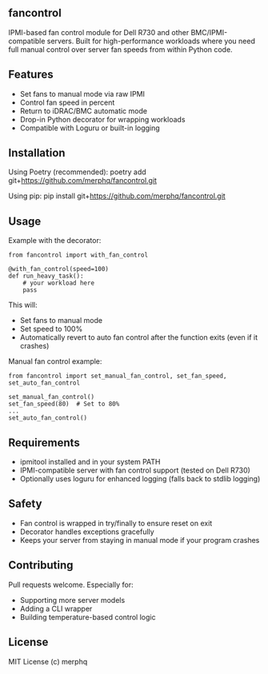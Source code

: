 fancontrol
----------

IPMI-based fan control module for Dell R730 and other BMC/IPMI-compatible servers.
Built for high-performance workloads where you need full manual control over server fan speeds from within Python code.

Features
--------

- Set fans to manual mode via raw IPMI
- Control fan speed in percent
- Return to iDRAC/BMC automatic mode
- Drop-in Python decorator for wrapping workloads
- Compatible with Loguru or built-in logging

Installation
------------

Using Poetry (recommended):
    poetry add git+https://github.com/merphq/fancontrol.git

Using pip:
    pip install git+https://github.com/merphq/fancontrol.git

Usage
-----

Example with the decorator:

    from fancontrol import with_fan_control

    @with_fan_control(speed=100)
    def run_heavy_task():
        # your workload here
        pass

This will:
- Set fans to manual mode
- Set speed to 100%
- Automatically revert to auto fan control after the function exits (even if it crashes)

Manual fan control example:

    from fancontrol import set_manual_fan_control, set_fan_speed, set_auto_fan_control

    set_manual_fan_control()
    set_fan_speed(80)  # Set to 80%
    ...
    set_auto_fan_control()

Requirements
------------

- ipmitool installed and in your system PATH
- IPMI-compatible server with fan control support (tested on Dell R730)
- Optionally uses loguru for enhanced logging (falls back to stdlib logging)

Safety
------

- Fan control is wrapped in try/finally to ensure reset on exit
- Decorator handles exceptions gracefully
- Keeps your server from staying in manual mode if your program crashes

Contributing
------------

Pull requests welcome. Especially for:
- Supporting more server models
- Adding a CLI wrapper
- Building temperature-based control logic

License
-------

MIT License
(c) merphq
